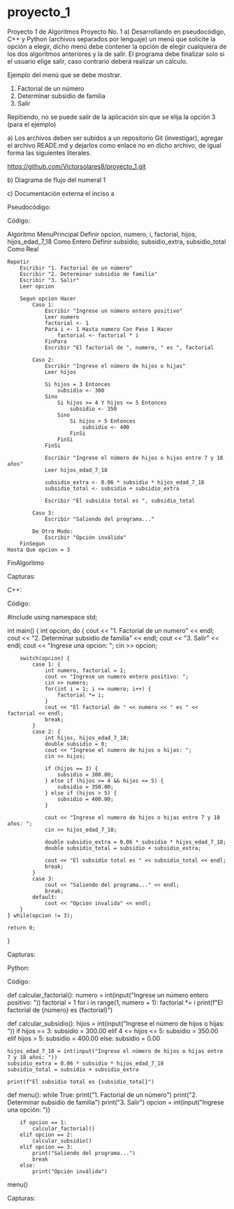 # proyecto_1
Proyecto 1 de Algoritmos
Proyecto No. 1 
a)	Desarrollando en pseudocódigo, C++ y Python (archivos separados por lenguaje) un menú que solicite la opción a elegir, dicho menú debe contener la opción de elegir cualquiera de los dos algoritmos anteriores y la de salir. El programa debe finalizar solo si el usuario elige salir, caso contrario deberá realizar un cálculo.

Ejemplo del menú que se debe mostrar.

1.	Factorial de un número
2.	Determinar subsidio de familia
3.	Salir

Repitiendo, no se puede salir de la aplicación sin que se elija la opción 3 (para el ejemplo)

a)	Los archivos deben ser subidos a un repositorio Git (investigar), agregar el archivo READE.md y dejarlos como enlace no en dicho archivo, de igual forma las siguientes literales.

https://github.com/Victorsolares8/proyecto_1.git

b)	Diagrama de flujo del numeral 1
 


c)	Documentación externa el inciso a

Pseudocódigo:

Código:

Algoritmo MenuPrincipal
    Definir opcion, numero, i, factorial, hijos, hijos_edad_7_18 Como Entero
    Definir subsidio, subsidio_extra, subsidio_total Como Real
    
    Repetir
        Escribir "1. Factorial de un número"
        Escribir "2. Determinar subsidio de familia"
        Escribir "3. Salir"
        Leer opcion
		
        Segun opcion Hacer
            Caso 1:
                Escribir "Ingrese un número entero positivo"
                Leer numero
                factorial <- 1
                Para i <- 1 Hasta numero Con Paso 1 Hacer
                    factorial <- factorial * i
                FinPara
                Escribir "El factorial de ", numero, " es ", factorial
				
            Caso 2:
                Escribir "Ingrese el número de hijos o hijas"
                Leer hijos
                
                Si hijos = 3 Entonces
                    subsidio <- 300
                Sino
                    Si hijos >= 4 Y hijos <= 5 Entonces
                        subsidio <- 350
                    Sino
                        Si hijos > 5 Entonces
                            subsidio <- 400
                        FinSi
                    FinSi
                FinSi
                
                Escribir "Ingrese el número de hijos o hijas entre 7 y 18 años"
                Leer hijos_edad_7_18
                
                subsidio_extra <- 0.06 * subsidio * hijos_edad_7_18
                subsidio_total <- subsidio + subsidio_extra
                
                Escribir "El subsidio total es ", subsidio_total
				
            Caso 3:
                Escribir "Saliendo del programa..."
				
            De Otro Modo:
                Escribir "Opción inválida"
        FinSegun
    Hasta Que opcion = 3
FinAlgoritmo


Capturas:

 

 

C++:

Código:

#include <iostream>
using namespace std;

int main() {
    int opcion;
    do {
        cout << "1. Factorial de un numero" << endl;
        cout << "2. Determinar subsidio de familia" << endl;
        cout << "3. Salir" << endl;
        cout << "Ingrese una opcion: ";
        cin >> opcion;

        switch(opcion) {
            case 1: {
                int numero, factorial = 1;
                cout << "Ingrese un numero entero positivo: ";
                cin >> numero;
                for(int i = 1; i <= numero; i++) {
                    factorial *= i;
                }
                cout << "El factorial de " << numero << " es " << factorial << endl;
                break;
            }
            case 2: {
                int hijos, hijos_edad_7_18;
                double subsidio = 0;
                cout << "Ingrese el numero de hijos o hijas: ";
                cin >> hijos;

                if (hijos == 3) {
                    subsidio = 300.00;
                } else if (hijos >= 4 && hijos <= 5) {
                    subsidio = 350.00;
                } else if (hijos > 5) {
                    subsidio = 400.00;
                }

                cout << "Ingrese el numero de hijos o hijas entre 7 y 18 años: ";
                cin >> hijos_edad_7_18;

                double subsidio_extra = 0.06 * subsidio * hijos_edad_7_18;
                double subsidio_total = subsidio + subsidio_extra;

                cout << "El subsidio total es " << subsidio_total << endl;
                break;
            }
            case 3:
                cout << "Saliendo del programa..." << endl;
                break;
            default:
                cout << "Opcion invalida" << endl;
        }
    } while(opcion != 3);

    return 0;
}

Capturas:

 
 



Python:

Código:

def calcular_factorial():
    numero = int(input("Ingrese un número entero positivo: "))
    factorial = 1
    for i in range(1, numero + 1):
        factorial *= i
    print(f"El factorial de {numero} es {factorial}")

def calcular_subsidio():
    hijos = int(input("Ingrese el número de hijos o hijas: "))
    if hijos == 3:
        subsidio = 300.00
    elif 4 <= hijos <= 5:
        subsidio = 350.00
    elif hijos > 5:
        subsidio = 400.00
    else:
        subsidio = 0.00

    hijos_edad_7_18 = int(input("Ingrese el número de hijos o hijas entre 7 y 18 años: "))
    subsidio_extra = 0.06 * subsidio * hijos_edad_7_18
    subsidio_total = subsidio + subsidio_extra

    print(f"El subsidio total es {subsidio_total}")

def menu():
    while True:
        print("1. Factorial de un número")
        print("2. Determinar subsidio de familia")
        print("3. Salir")
        opcion = int(input("Ingrese una opción: "))

        if opcion == 1:
            calcular_factorial()
        elif opcion == 2:
            calcular_subsidio()
        elif opcion == 3:
            print("Saliendo del programa...")
            break
        else:
            print("Opción inválida")

menu()

Capturas:

 
 









